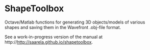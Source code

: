 # ShapeToolbox
Octave/Matlab functions for generating 3D objects/models of various
shapes and saving them in the Wavefront .obj-file format.

See a work-in-progress version of the manual at
http://http://saarela.github.io/shapetoolbox.
